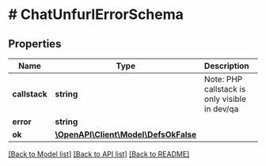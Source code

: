 # # ChatUnfurlErrorSchema

## Properties

Name | Type | Description | Notes
------------ | ------------- | ------------- | -------------
**callstack** | **string** | Note: PHP callstack is only visible in dev/qa | [optional]
**error** | **string** |  |
**ok** | [**\OpenAPI\Client\Model\DefsOkFalse**](DefsOkFalse.md) |  |

[[Back to Model list]](../../README.md#models) [[Back to API list]](../../README.md#endpoints) [[Back to README]](../../README.md)
